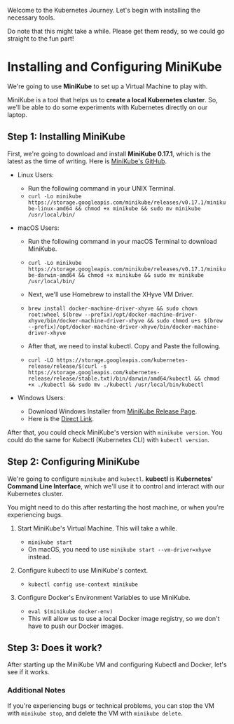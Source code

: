 Welcome to the Kubernetes Journey. Let's begin with installing the necessary tools.

Do note that this might take a while.
Please get them ready, so we could go straight to the fun part!

# Installing and Configuring MiniKube

We're going to use **MiniKube** to set up a Virtual Machine to play with.

MiniKube is a tool that helps us to **create a local Kubernetes cluster**.
So, we'll be able to do some experiments with Kubernetes directly on our laptop.

## Step 1: Installing MiniKube

First, we're going to download and install **MiniKube 0.17.1**, which is the latest as
the time of writing. Here is [MiniKube's GitHub](https://github.com/kubernetes/minikube/releases).

- Linux Users:
  - Run the following command in your UNIX Terminal.
  - `curl -Lo minikube https://storage.googleapis.com/minikube/releases/v0.17.1/minikube-linux-amd64 && chmod +x minikube && sudo mv minikube /usr/local/bin/`

- macOS Users:
  - Run the following command in your macOS Terminal to download MiniKube.
  - `curl -Lo minikube https://storage.googleapis.com/minikube/releases/v0.17.1/minikube-darwin-amd64 && chmod +x minikube && sudo mv minikube /usr/local/bin/`

  - Next, we'll use Homebrew to install the XHyve VM Driver.
  - `brew install docker-machine-driver-xhyve &&
    sudo chown root:wheel $(brew --prefix)/opt/docker-machine-driver-xhyve/bin/docker-machine-driver-xhyve &&
    sudo chmod u+s $(brew --prefix)/opt/docker-machine-driver-xhyve/bin/docker-machine-driver-xhyve`

  - After that, we need to instal kubectl. Copy and Paste the following.
  - `curl -LO https://storage.googleapis.com/kubernetes-release/release/$(curl -s https://storage.googleapis.com/kubernetes-release/release/stable.txt)/bin/darwin/amd64/kubectl
  && chmod +x ./kubectl && sudo mv ./kubectl /usr/local/bin/kubectl`

- Windows Users:
  - Download Windows Installer from [MiniKube Release Page](https://github.com/kubernetes/minikube/releases).
  - Here is the [Direct Link](https://github.com/kubernetes/minikube/releases/download/v0.17.1/minikube-installer.exe).

After that, you could check MiniKube's version with `minikube version`.
You could do the same for Kubectl (Kubernetes CLI) with `kubectl version`.

## Step 2: Configuring MiniKube

We're going to configure `minikube` and `kubectl`. **kubectl** is
**Kubernetes' Command Line Interface**, which we'll use it to control
and interact with our Kubernetes cluster.

You might need to do this after restarting the host machine, or when you're experiencing bugs.

1. Start MiniKube's Virtual Machine. This will take a while.
   - `minikube start`
   - On macOS, you need to use `minikube start --vm-driver=xhyve` instead.

2. Configure kubectl to use MiniKube's context.
   - `kubectl config use-context minikube`

3. Configure Docker's Environment Variables to use MiniKube.
   - `eval $(minikube docker-env)`
   - This will allow us to use a local Docker image registry,
     so we don't have to push our Docker images.

## Step 3: Does it work?

After starting up the MiniKube VM and configuring Kubectl and Docker, let's see if it works.

### Additional Notes

If you're experiencing bugs or technical problems, you can stop the VM
with `minikube stop`, and delete the VM with `minikube delete`.
